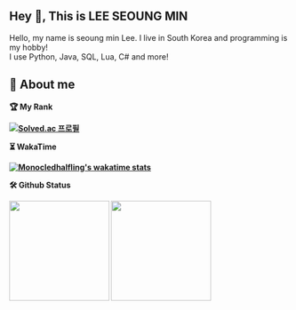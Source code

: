 ## Hey 👋, This is LEE SEOUNG MIN
<p align='left'>Hello, my name is seoung min Lee.
I live in South Korea and programming is my hobby! <br> I use Python, Java, SQL, Lua, C# and more! <b> </p>

## 👀 About me
<p align=left>
        🏆 My Rank
</p>

[![Solved.ac
프로필](http://mazassumnida.wtf/api/v2/generate_badge?boj=MonocledHalfling)](https://solved.ac/MonocledHalfling)

<p align=left>
        ⏳ WakaTime
</p>

[![Monocledhalfling's wakatime stats](https://github-readme-stats.vercel.app/api/wakatime?username=@Bacord)](https://wakatime.com/@jogilsang)

🛠️ Github Status
<p align=left>
  <img height="180em" src="https://github-readme-stats.vercel.app/api?username=MonocledHalfling&show_icons=true&include_all_commits=true&bg_color=30,e96443,904e95&title_color=fff&text_color=fff">
  <img height="180em" src="https://github-readme-stats.vercel.app/api/top-langs/?username=MonocledHalfling&layout=compact&bg_color=30,e96443,904e95&title_color=fff&text_color=fff">
</p>
